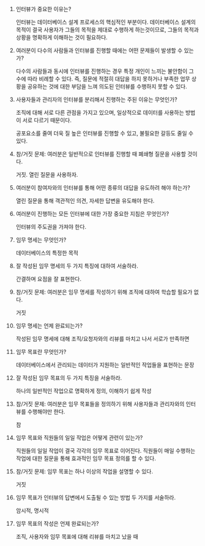 1. 인터뷰가 중요한 이유는?

   인터뷰는 데이터베이스 설계 프로세스의 핵심적인 부분이다. 데이터베이스 설계의 목적이 결국 사용자가 그들의 목적을 제대로 수행하게 하는것이므로, 그들의 목적과 상황을 명확하게 이해하는 것이 필요하다.

1. 여러분이 다수의 사람들과 인터뷰를 진행할 때에는 어떤 문제들이 발생할 수 있는가?

   다수의 사람들과 동시에 인터뷰를 진행하는 경우 특정 개인이 느끼는 불안함이 그 수에 따라 비례할 수 있다. 즉, 질문에 적절히 대답을 하지 못하거나 부족한 업무 상황을 공유하는 것에 대한 부담을 느껴 의도된 인터뷰를 수행하지 못할 수 있다.

1. 사용자들과 관리자의 인터뷰를 분리해서 진행하는 주된 이유는 무엇인가?

   조직에 대해 서로 다른 관점을 가지고 있으며, 일상적으로 데이터를 사용하는 방법이 서로 다르기 때문이다. 

   공포요소를 줄여 더욱 질 높은 인터뷰를 진행할 수 있고, 불필요한 갈등도 줄일 수 있다.

1. 참/거짓 문제: 여러분은 일반적으로 인터뷰를 진행할 때 폐쇄형 질문을 사용할 것이다.

   거짓. 열린 질문을 사용하자.

1. 여러분이 참여자와의 인터뷰를 통해 어떤 종류의 대답을 유도하려 해야 하는가?

   열린 질문을 통해 객관적인 의견, 자세한 답변을 유도해야 한다.

1. 여러분이 진행하는 모든 인터뷰에 대한 가장 중요한 지침은 무엇인가?

   인터뷰의 주도권을 가져야 한다.

1. 임무 명세는 무엇인가?

   데이터베이스의 특정한 목적

1. 잘 작성된 임무 명세의 두 가지 특징에 대하여 서술하라.

   간결하며 요점을 잘 표현한다.

1. 참/거짓 문제: 여러분은 임무 명세를 작성하기 위해 조직에 대하여 학습할 필요가 없다.

   거짓

1. 임무 명세는 언제 완료되는가?

   작성된 임무 명세에 대해 조직/요청자와의 리뷰를 마치고 나서 서로가 만족하면

1. 임무 목표란 무엇인가?

   데이터베이스에서 관리되는 데이터가 지원하는 일반적인 작업들을 표현하는 문장

1. 잘 작성된 임무 목표의 두 가지 특징을 서술하라.

   하나의 일반적인 작업으로 명확하게 정의, 이해하기 쉽게 작성

1. 참/거짓 문제: 여러분은 임무 목표들을 정의하기 위해 사용자들과 관리자와의 인터뷰를 수행해야만 한다.

   참

1. 임무 목표와 직원들의 일일 작업은 어떻게 관련이 있는가?

   직원들의 일일 작업이 결국 각각의 임무 목표로 이어진다. 직원들이 매일 수행하는 작업에 대한 질문을 통해 효과적인 임무 목표 정의를 할 수 있다. 

1. 참/거짓 문제: 임무 목표는 하나 이상의 작업을 설명할 수 있다.

   거짓

1. 임무 목표가 인터뷰의 답변에서 도출될 수 있는 방법 두 가지를 서술하라.

   암시적, 명시적 

1. 임무 목표의 작성은 언제 완료되는가?

   조직, 사용자와 임무 목표에 대해 리뷰를 마치고 났을 때
